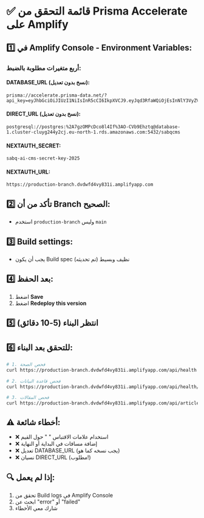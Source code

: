# ✅ قائمة التحقق من Prisma Accelerate على Amplify

## 1️⃣ **في Amplify Console - Environment Variables:**

### أربع متغيرات مطلوبة بالضبط:

#### DATABASE_URL (نسخ بدون تعديل):
```
prisma://accelerate.prisma-data.net/?api_key=eyJhbGciOiJIUzI1NiIsInR5cCI6IkpXVCJ9.eyJqd3RfaWQiOjEsInNlY3VyZV9rZXkiOiJza19Gb1Y0azQxaV9UV0xISDNXSE1XbDYiLCJhcGlfa2V5IjoiMDFLMTdLS0ZHNTFBMVRFUzUzRzhBTjA1TVkiLCJ0ZW5hbnRfaWQiOiJkN2ViNzM3MTMyN2Y3MWM3YzZhYTg3NDZkOTg1ODlmOTM4MjIxZGRiNzRlNjMyYjY1OWE3ODRlZDQ1MTkzMDhkIiwiaW50ZXJuYWxfc2VjcmV0IjoiZTYzMjBiNWYtNDc5OC00ODg5LTliMjEtYzkwMWUyMzVhMmRjIn0.q9xng2jxSiFJiL3yM8FcK9UqzYWVjWJzBqNIHITVSfA
```

#### DIRECT_URL (نسخ بدون تعديل):
```
postgresql://postgres:%2A7gzOMPcDco8l4If%3AO-CVb9Ehztq@database-1.cluster-cluyg244y2cj.eu-north-1.rds.amazonaws.com:5432/sabqcms
```

#### NEXTAUTH_SECRET:
```
sabq-ai-cms-secret-key-2025
```

#### NEXTAUTH_URL:
```
https://production-branch.dvdwfd4vy831i.amplifyapp.com
```

## 2️⃣ **تأكد من أن Branch الصحيح:**
- استخدم `production-branch` وليس `main`

## 3️⃣ **Build settings:**
- يجب أن يكون Build spec نظيف وبسيط (تم تحديثه)

## 4️⃣ **بعد الحفظ:**
1. اضغط **Save** 
2. اضغط **Redeploy this version**

## 5️⃣ **انتظر البناء (5-10 دقائق)**

## 6️⃣ **للتحقق بعد البناء:**
```bash
# 1. فحص الصحة
curl https://production-branch.dvdwfd4vy831i.amplifyapp.com/api/health

# 2. فحص قاعدة البيانات
curl https://production-branch.dvdwfd4vy831i.amplifyapp.com/api/health/db

# 3. فحص المقالات
curl https://production-branch.dvdwfd4vy831i.amplifyapp.com/api/articles
```

## ⚠️ **أخطاء شائعة:**
- ❌ استخدام علامات الاقتباس " " حول القيم
- ❌ إضافة مسافات في البداية أو النهاية
- ❌ تعديل DATABASE_URL (يجب نسخه كما هو)
- ❌ نسيان DIRECT_URL (مطلوب!)

## 🔍 **إذا لم يعمل:**
1. تحقق من Build logs في Amplify Console
2. ابحث عن "error" أو "failed"
3. شارك معي الأخطاء 